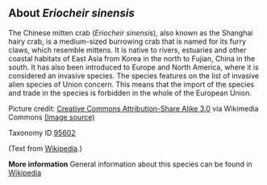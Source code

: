 **About *Eriocheir sinensis***
-------------------------
The Chinese mitten crab (*Eriocheir sinensis*), also known as the 
Shanghai hairy crab, is a medium-sized burrowing crab that is named 
for its furry claws, which resemble mittens. It is native to rivers, 
estuaries and other coastal habitats of East Asia from Korea in the 
north to Fujian, China in the south. It has also been introduced to 
Europe and North America, where it is considered an invasive species. 
The species features on the list of invasive alien species of Union 
concern. This means that the import of the species and trade in the 
species is forbidden in the whole of the European Union.

Picture credit: [Creative Commons Attribution-Share Alike 3.0](https://creativecommons.org/licenses/by-sa/3.0) via Wikimedia Commons [(Image source)](https://en.wikipedia.org/wiki/File:EriocheirSinensis1.jpg)

Taxonomy ID [95602](https://www.uniprot.org/taxonomy/95602)

(Text from [Wikipedia](https://en.wikipedia.org/).)

**More information**
General information about this species can be found in [Wikipedia](https://en.wikipedia.org/wiki/Chinese_mitten_crab)
